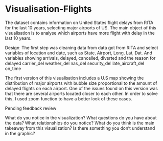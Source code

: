 # Visualisation-Flights

The dataset contains information on United States flight delays from RITA for the last 10 years, selecting major airports of US. The main object of this visualisation is to analyse which airports have more flight with delay in the last 10 years. 

Design: The first step was cleaning data from data got from RITA and select variables of location and date, such as
State, Airport, Long, Lat, Dat. And variables showing arrivals, delayed, cancelled,	diverted and the reason for delayed
carrier_del	weather_del	nas_del	security_del	late_aircraft_del	on_time

The first version of this visualisation includes a U.S map showing the distribution of major airports with bubble size proportional to the amount of delayed flights on each airport. One of the issues found on this version was that there are several airports located closer to each other. In order to solve this, I used zoom function to have a better look of these cases.

Pending feedback review


What do you notice in the visualization?
What questions do you have about the data?
What relationships do you notice?
What do you think is the main takeaway from this visualization?
Is there something you don’t understand in the graphic?




